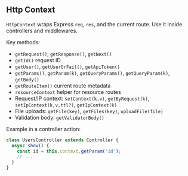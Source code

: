 ## Http Context

`HttpContext` wraps Express `req`, `res`, and the current route. Use it inside controllers and middlewares.

Key methods:
- `getRequest()`, `getResponse()`, `getNext()`
- `getId()` request ID
- `getUser()`, `getUserOrFail()`, `getApiToken()`
- `getParams()`, `getParam(k)`, `getQueryParams()`, `getQueryParam(k)`, `getBody()`
- `getRouteItem()` current route metadata
- `resourceContext` helper for resource routes
- Request/IP context: `setContext(k,v)`, `getByRequest(k)`, `setIpContext(k,v,ttl?)`, `getIpContext(k)`
- File uploads: `getFile(key)`, `getFiles(key)`, `uploadFile(file)`
- Validation body: `getValidatorBody()`

Example in a controller action:
```ts
class UsersController extends Controller {
  async show() {
    const id = this.context.getParam('id');
    // ...
  }
}
```


